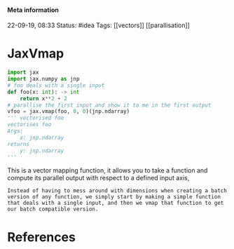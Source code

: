 #### Meta information
22-09-19, 08:33
Status: #idea
Tags: [[vectors]] [[parallisation]] 





# JaxVmap
```python
import jax
import jax.numpy as jnp
# foo deals with a single input
def foo(x: int): -> int
	return x**2 + 2
# parallise the first input and show it to me in the first output	
vfoo = jax.vmap(foo, 0, 0)(jnp.ndarray)
''' vectorised foo
vectorises foo
Args:
	x: jnp.ndarray
returns
	y: jnp.ndarray
'''


```

This is a vector mapping function, it allows you to take a function and compute its parallel output with respect to a defined input axis,

```ad-important
Instead of having to mess around with dimensions when creating a batch version of any function, we simply start by making a simple function that deals with a single input, and then we vmap that function to get our batch compatible version.
```




# References
